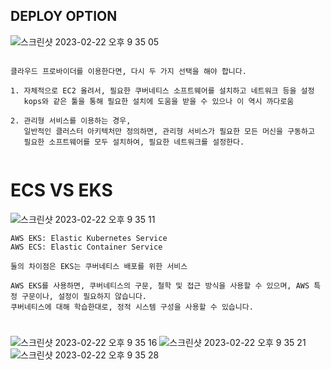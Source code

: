 ## DEPLOY OPTION
![스크린샷 2023-02-22 오후 9 35 05](https://user-images.githubusercontent.com/73451727/220621378-c039449c-76eb-4cad-8594-ced5ac923bed.png)
```

클라우드 프로바이더를 이용한다면, 다시 두 가지 선택을 해야 합니다.

1. 자체적으로 EC2 올려서, 필요한 쿠버네티스 소프트웨어를 설치하고 네트워크 등을 설정
   kops와 같은 툴을 통해 필요한 설치에 도움을 받을 수 있으나 이 역시 까다로움

2. 관리형 서비스를 이용하는 경우,
   일반적인 클러스터 아키텍처만 정의하면, 관리형 서비스가 필요한 모든 머신을 구동하고
   필요한 소프트웨어를 모두 설치하여, 필요한 네트워크를 설정한다.
   
```

# ECS VS EKS
![스크린샷 2023-02-22 오후 9 35 11](https://user-images.githubusercontent.com/73451727/220621374-d2b8b5c0-cc90-4824-be65-4b729201729e.png)
```
AWS EKS: Elastic Kubernetes Service
AWS ECS: Elastic Container Service

둘의 차이점은 EKS는 쿠버네티스 배포를 위한 서비스

AWS EKS를 사용하면, 쿠버네티스의 구문, 철학 및 접근 방식을 사용할 수 있으며, AWS 특정 구문이나, 설정이 필요하지 않습니다.
쿠버네티스에 대해 학습한대로, 정적 시스템 구성을 사용할 수 있습니다.

```

# 
![스크린샷 2023-02-22 오후 9 35 16](https://user-images.githubusercontent.com/73451727/220621369-89bc7ef6-016f-461a-9ee5-37b378794c1c.png)
![스크린샷 2023-02-22 오후 9 35 21](https://user-images.githubusercontent.com/73451727/220621360-8e13d417-b1f4-4563-b598-1278271a989e.png)
![스크린샷 2023-02-22 오후 9 35 28](https://user-images.githubusercontent.com/73451727/220621353-63efb7eb-c681-4680-a963-71d6325a2a8b.png)

